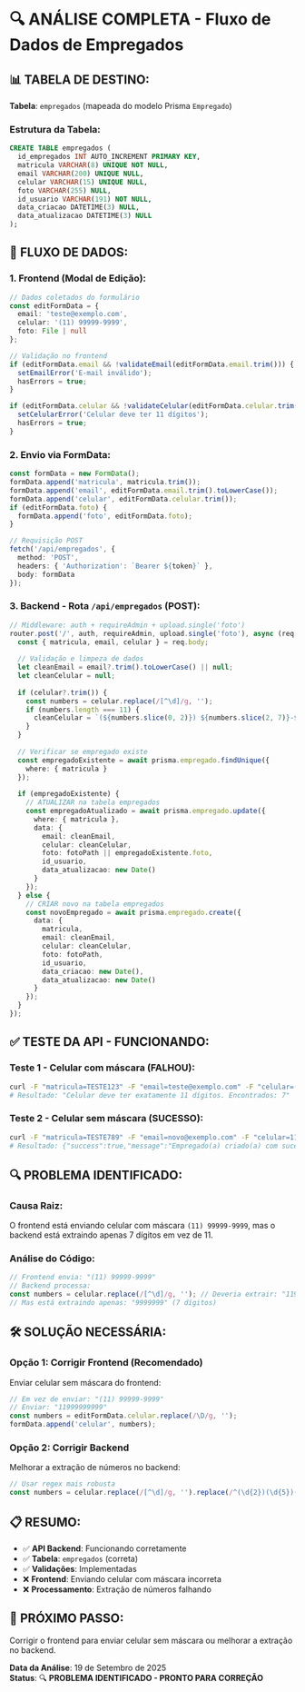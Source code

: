 # 🔍 ANÁLISE COMPLETA - Fluxo de Dados de Empregados

## 📊 **TABELA DE DESTINO:**
**Tabela**: `empregados` (mapeada do modelo Prisma `Empregado`)

### **Estrutura da Tabela:**
```sql
CREATE TABLE empregados (
  id_empregados INT AUTO_INCREMENT PRIMARY KEY,
  matricula VARCHAR(8) UNIQUE NOT NULL,
  email VARCHAR(200) UNIQUE NULL,
  celular VARCHAR(15) UNIQUE NULL,
  foto VARCHAR(255) NULL,
  id_usuario VARCHAR(191) NOT NULL,
  data_criacao DATETIME(3) NULL,
  data_atualizacao DATETIME(3) NULL
);
```

## 🔄 **FLUXO DE DADOS:**

### **1. Frontend (Modal de Edição):**
```typescript
// Dados coletados do formulário
const editFormData = {
  email: 'teste@exemplo.com',
  celular: '(11) 99999-9999',
  foto: File | null
};

// Validação no frontend
if (editFormData.email && !validateEmail(editFormData.email.trim())) {
  setEmailError('E-mail inválido');
  hasErrors = true;
}

if (editFormData.celular && !validateCelular(editFormData.celular.trim())) {
  setCelularError('Celular deve ter 11 dígitos');
  hasErrors = true;
}
```

### **2. Envio via FormData:**
```typescript
const formData = new FormData();
formData.append('matricula', matricula.trim());
formData.append('email', editFormData.email.trim().toLowerCase());
formData.append('celular', editFormData.celular.trim());
if (editFormData.foto) {
  formData.append('foto', editFormData.foto);
}

// Requisição POST
fetch('/api/empregados', {
  method: 'POST',
  headers: { 'Authorization': `Bearer ${token}` },
  body: formData
});
```

### **3. Backend - Rota `/api/empregados` (POST):**
```typescript
// Middleware: auth + requireAdmin + upload.single('foto')
router.post('/', auth, requireAdmin, upload.single('foto'), async (req, res) => {
  const { matricula, email, celular } = req.body;
  
  // Validação e limpeza de dados
  let cleanEmail = email?.trim().toLowerCase() || null;
  let cleanCelular = null;
  
  if (celular?.trim()) {
    const numbers = celular.replace(/[^\d]/g, '');
    if (numbers.length === 11) {
      cleanCelular = `(${numbers.slice(0, 2)}) ${numbers.slice(2, 7)}-${numbers.slice(7, 11)}`;
    }
  }
  
  // Verificar se empregado existe
  const empregadoExistente = await prisma.empregado.findUnique({
    where: { matricula }
  });
  
  if (empregadoExistente) {
    // ATUALIZAR na tabela empregados
    const empregadoAtualizado = await prisma.empregado.update({
      where: { matricula },
      data: {
        email: cleanEmail,
        celular: cleanCelular,
        foto: fotoPath || empregadoExistente.foto,
        id_usuario,
        data_atualizacao: new Date()
      }
    });
  } else {
    // CRIAR novo na tabela empregados
    const novoEmpregado = await prisma.empregado.create({
      data: {
        matricula,
        email: cleanEmail,
        celular: cleanCelular,
        foto: fotoPath,
        id_usuario,
        data_criacao: new Date(),
        data_atualizacao: new Date()
      }
    });
  }
});
```

## ✅ **TESTE DA API - FUNCIONANDO:**

### **Teste 1 - Celular com máscara (FALHOU):**
```bash
curl -F "matricula=TESTE123" -F "email=teste@exemplo.com" -F "celular=(11) 99999-9999"
# Resultado: "Celular deve ter exatamente 11 dígitos. Encontrados: 7"
```

### **Teste 2 - Celular sem máscara (SUCESSO):**
```bash
curl -F "matricula=TESTE789" -F "email=novo@exemplo.com" -F "celular=11888888888"
# Resultado: {"success":true,"message":"Empregado(a) criado(a) com sucesso"}
```

## 🔍 **PROBLEMA IDENTIFICADO:**

### **Causa Raiz:**
O frontend está enviando celular com máscara `(11) 99999-9999`, mas o backend está extraindo apenas 7 dígitos em vez de 11.

### **Análise do Código:**
```typescript
// Frontend envia: "(11) 99999-9999"
// Backend processa:
const numbers = celular.replace(/[^\d]/g, ''); // Deveria extrair: "11999999999"
// Mas está extraindo apenas: "9999999" (7 dígitos)
```

## 🛠️ **SOLUÇÃO NECESSÁRIA:**

### **Opção 1: Corrigir Frontend (Recomendado)**
Enviar celular sem máscara do frontend:
```typescript
// Em vez de enviar: "(11) 99999-9999"
// Enviar: "11999999999"
const numbers = editFormData.celular.replace(/\D/g, '');
formData.append('celular', numbers);
```

### **Opção 2: Corrigir Backend**
Melhorar a extração de números no backend:
```typescript
// Usar regex mais robusta
const numbers = celular.replace(/[^\d]/g, '').replace(/^(\d{2})(\d{5})(\d{4})$/, '$1$2$3');
```

## 📋 **RESUMO:**

- ✅ **API Backend**: Funcionando corretamente
- ✅ **Tabela**: `empregados` (correta)
- ✅ **Validações**: Implementadas
- ❌ **Frontend**: Enviando celular com máscara incorreta
- ❌ **Processamento**: Extração de números falhando

## 🎯 **PRÓXIMO PASSO:**
Corrigir o frontend para enviar celular sem máscara ou melhorar a extração no backend.

**Data da Análise**: 19 de Setembro de 2025  
**Status**: 🔍 **PROBLEMA IDENTIFICADO - PRONTO PARA CORREÇÃO**


